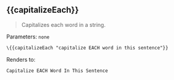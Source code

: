 ## \{{capitalizeEach}}

> Capitalizes each word in a string.

Parameters: `none`

```handlebars
\{{capitalizeEach "capitalize EACH word in this sentence"}}
```
Renders to:

```
Capitalize EACH Word In This Sentence
```